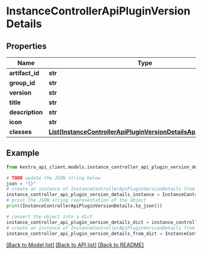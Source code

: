 # InstanceControllerApiPluginVersionDetails


## Properties

Name | Type | Description | Notes
------------ | ------------- | ------------- | -------------
**artifact_id** | **str** |  | 
**group_id** | **str** |  | 
**version** | **str** |  | 
**title** | **str** |  | 
**description** | **str** |  | 
**icon** | **str** |  | 
**classes** | [**List[InstanceControllerApiPluginVersionDetailsApiPluginClasses]**](InstanceControllerApiPluginVersionDetailsApiPluginClasses.md) |  | 

## Example

```python
from kestra_api_client.models.instance_controller_api_plugin_version_details import InstanceControllerApiPluginVersionDetails

# TODO update the JSON string below
json = "{}"
# create an instance of InstanceControllerApiPluginVersionDetails from a JSON string
instance_controller_api_plugin_version_details_instance = InstanceControllerApiPluginVersionDetails.from_json(json)
# print the JSON string representation of the object
print(InstanceControllerApiPluginVersionDetails.to_json())

# convert the object into a dict
instance_controller_api_plugin_version_details_dict = instance_controller_api_plugin_version_details_instance.to_dict()
# create an instance of InstanceControllerApiPluginVersionDetails from a dict
instance_controller_api_plugin_version_details_from_dict = InstanceControllerApiPluginVersionDetails.from_dict(instance_controller_api_plugin_version_details_dict)
```
[[Back to Model list]](../README.md#documentation-for-models) [[Back to API list]](../README.md#documentation-for-api-endpoints) [[Back to README]](../README.md)


